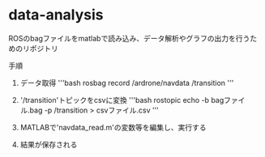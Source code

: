 # data-analysis
ROSのbagファイルをmatlabで読み込み、データ解析やグラフの出力を行うためのリポジトリ

手順

1.  データ取得
'''bash
rosbag record /ardrone/navdata /transition
'''

2.  '/transition'トピックをcsvに変換
'''bash
rostopic echo -b bagファイル.bag -p /transition > csvファイル.csv
'''

3.  MATLABで'navdata_read.m'の変数等を編集し、実行する

4.  結果が保存される
